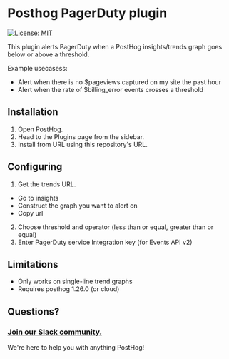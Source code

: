 # Posthog PagerDuty plugin

[![License: MIT](https://img.shields.io/badge/License-MIT-red.svg?style=flat-square)](https://opensource.org/licenses/MIT)

This plugin alerts PagerDuty when a PostHog insights/trends graph goes below or above a threshold.

Example usecasess:
- Alert when there is no $pageviews captured on my site the past hour
- Alert when the rate of $billing_error events crosses a threshold

## Installation

1. Open PostHog.
1. Head to the Plugins page from the sidebar.
1. Install from URL using this repository's URL.

## Configuring

1. Get the trends URL.
  - Go to insights
  - Construct the graph you want to alert on
  - Copy url
2. Choose threshold and operator (less than or equal, greater than or equal)
3. Enter PagerDuty service Integration key (for Events API v2)

## Limitations

- Only works on single-line trend graphs
- Requires posthog 1.26.0 (or cloud)

## Questions?

### [Join our Slack community.](https://join.slack.com/t/posthogusers/shared_invite/enQtOTY0MzU5NjAwMDY3LTc2MWQ0OTZlNjhkODk3ZDI3NDVjMDE1YjgxY2I4ZjI4MzJhZmVmNjJkN2NmMGJmMzc2N2U3Yjc3ZjI5NGFlZDQ)

We're here to help you with anything PostHog!
